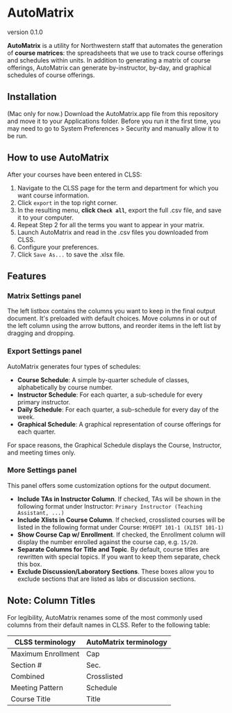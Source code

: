 # AutoMatrix
version 0.1.0

**AutoMatrix** is a utility for Northwestern staff that automates the generation of **course matrices**: the spreadsheets that we use to track course offerings and schedules within units. In addition to generating a matrix of course offerings, AutoMatrix can generate by-instructor, by-day, and graphical schedules of course offerings.


## Installation

(Mac only for now.) Download the AutoMatrix.app file from this repository and move it to your Applications folder. Before you run it the first time, you may need to go to System Preferences > Security and manually allow it to be run.

## How to use AutoMatrix 

After your courses have been entered in CLSS:

1. Navigate to the CLSS page for the term and department for which you want course information.
2. Click `export` in the top right corner. 
3. In the resulting menu, **click `Check all`**, export the full .csv file, and save it to your computer.
4. Repeat Step 2 for all the terms you want to appear in your matrix.
5. Launch AutoMatrix and read in the .csv files you downloaded from CLSS.
6. Configure your preferences.
7. Click `Save As...` to save the .xlsx file.

## Features

### Matrix Settings panel

The left listbox contains the columns you want to keep in the final output document. It's preloaded with default choices. Move columns in or out of the left column using the arrow buttons, and reorder items in the left list by dragging and dropping.

### Export Settings panel

AutoMatrix generates four types of schedules:

+ **Course Schedule**: A simple by-quarter schedule of classes, alphabetically by course number.
+ **Instructor Schedule**: For each quarter, a sub-schedule for every primary instructor.
+ **Daily Schedule**: For each quarter, a sub-schedule for every day of the week.
+ **Graphical Schedule**: A graphical representation of course offerings for each quarter.

For space reasons, the Graphical Schedule displays the Course, Instructor, and meeting times only.

### More Settings panel

This panel offers some customization options for the output document.

+ **Include TAs in Instructor Column**. If checked, TAs will be shown in the following format under Instructor: `Primary Instructor (Teaching Assistant, ...)`
+ **Include Xlists in Course Column**. If checked, crosslisted courses will be listed in the following format under Course: `MYDEPT 101-1 (XLIST 101-1)`
+ **Show Course Cap w/ Enrollment**. If checked, the Enrollment column will display the number enrolled against the course cap, e.g. `15/20`.
+ **Separate Columns for Title and Topic**. By default, course titles are rewritten with special topics. If you want to keep them separate, check this box.
+ **Exclude Discussion/Laboratory Sections**. These boxes allow you to exclude sections that are listed as labs or discussion sections.

## Note: Column Titles

For legibility, AutoMatrix renames some of the most commonly used columns from their default names in CLSS. Refer to the following table:

| CLSS terminology   | AutoMatrix terminology |
|--------------------|------------------------|
| Maximum Enrollment | Cap                    |
| Section #          | Sec.                   |
| Combined           | Crosslisted            |
| Meeting Pattern    | Schedule               |
| Course Title       | Title                  |








